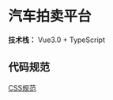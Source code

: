 # 汽车拍卖平台

**技术栈：** Vue3.0 + TypeScript



## 代码规范

[CSS规范](custom_platform_web/codeStandard/css.md)

